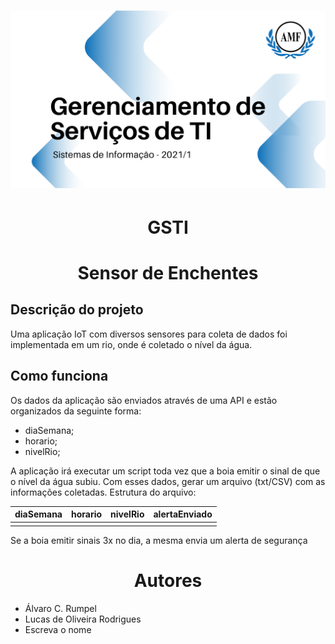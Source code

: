 
<h1 align="center">
  <img alt="Logo do repositório incluindo o nome da disciplina, logo da AMF e o semestre 2021/1" src="capaGit.png" width="600px">
</h1>

<h1 align="center">GSTI</h1>

<h1 align="center">Sensor de Enchentes</h1>
<h2>Descrição do projeto</h2>
Uma aplicação IoT com diversos sensores para coleta de dados foi implementada em um rio, onde é coletado o nível da água.

<h2>Como funciona</h2>
Os dados da aplicação são enviados através de uma API e estão organizados da seguinte forma:

  - diaSemana;
  - horario;
  - nivelRio;

A aplicação irá executar um script toda vez que a boia emitir o sinal de que o nível da água subiu.
Com esses dados, gerar um arquivo (txt/CSV) com as informações coletadas.
Estrutura do arquivo:

| diaSemana | horario | nivelRio | alertaEnviado |
|:---------:|:-------:|:--------:|:-------------:|
|           |         |          |               |
  
Se a boia emitir sinais 3x no dia, a mesma envia um alerta de segurança 

<h1 align="center">Autores</h1>

  - Álvaro C. Rumpel
  - Lucas de Oliveira Rodrigues
  - Escreva o nome
